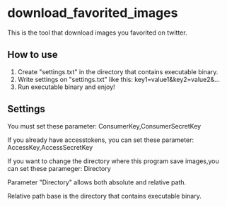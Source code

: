 download_favorited_images
=========================

This is the tool that download images you favorited on twitter.

How to use
----------

1. Create "settings.txt" in the directory that contains executable binary.
2. Write settings on "settings.txt" like this: key1=value1&key2=value2&...
3. Run executable binary and enjoy!

Settings
--------

You must set these parameter: ConsumerKey,ConsumerSecretKey

If you already have accesstokens, you can set these parameter: AccessKey,AccessSecretKey

If you want to change the directory where this program save images,you can set these parameger: Directory


Parameter "Directory" allows both absolute and relative path.

Relative path base is the directory that contains executable binary.

